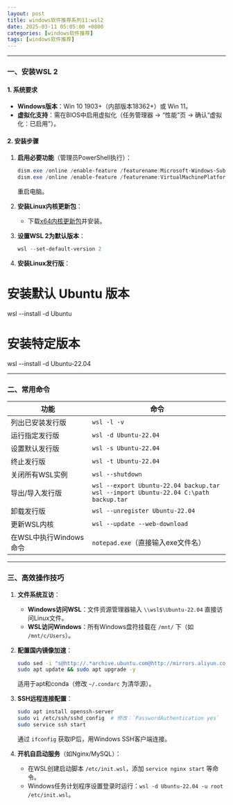 ```yaml
---
layout: post
title: windows软件推荐系列11:wsl2
date: 2025-03-11 05:05:00 +0800
categories: [windows软件推荐]
tags: [windows软件推荐]
---
```



---

### **一、安装WSL 2**
#### **1. 系统要求**
- **Windows版本**：Win 10 1903+（内部版本18362+）或 Win 11。
- **虚拟化支持**：需在BIOS中启用虚拟化（任务管理器 → “性能”页 → 确认“虚拟化：已启用”）。

#### **2. 安装步骤**
1. **启用必要功能**（管理员PowerShell执行）：
   ```powershell
   dism.exe /online /enable-feature /featurename:Microsoft-Windows-Subsystem-Linux /all /norestart
   dism.exe /online /enable-feature /featurename:VirtualMachinePlatform /all /norestart
   ```
   重启电脑。

2. **安装Linux内核更新包**：
   - 下载[x64内核更新包](https://aka.ms/wsl2kernel)并安装。

3. **设置WSL 2为默认版本**：
   ```powershell
   wsl --set-default-version 2
   ```

4. **安装Linux发行版**：

# 安装默认 Ubuntu 版本
wsl --install -d Ubuntu

# 安装特定版本
wsl --install -d Ubuntu-22.04


---

### **二、常用命令**
| **功能**                | **命令**                                  |
|-------------------------|------------------------------------------|
| 列出已安装发行版        | `wsl -l -v`                              |
| 运行指定发行版          | `wsl -d Ubuntu-22.04`                    |
| 设置默认发行版          | `wsl -s Ubuntu-22.04`                    |
| 终止发行版              | `wsl -t Ubuntu-22.04`                    |
| 关闭所有WSL实例         | `wsl --shutdown`                         |
| 导出/导入发行版         | `wsl --export Ubuntu-22.04 backup.tar`<br>`wsl --import Ubuntu-22.04 C:\path backup.tar` |
| 卸载发行版              | `wsl --unregister Ubuntu-22.04`          |
| 更新WSL内核             | `wsl --update --web-download`            |
| 在WSL中执行Windows命令  | `notepad.exe`（直接输入exe文件名） |

---

### **三、高效操作技巧**
1. **文件系统互访**：
   - **Windows访问WSL**：文件资源管理器输入 `\\wsl$\Ubuntu-22.04` 直接访问Linux文件。
   - **WSL访问Windows**：所有Windows盘符挂载在 `/mnt/` 下（如 `/mnt/c/Users`）。

2. **配置国内镜像加速**：
   ```bash
   sudo sed -i "s@http://.*archive.ubuntu.com@http://mirrors.aliyun.com@g" /etc/apt/sources.list
   sudo apt update && sudo apt upgrade -y
   ```
   适用于apt和conda（修改 `~/.condarc` 为清华源）。

3. **SSH远程连接配置**：
   ```bash
   sudo apt install openssh-server
   sudo vi /etc/ssh/sshd_config  # 修改：`PasswordAuthentication yes`
   sudo service ssh start
   ```
   通过 `ifconfig` 获取IP后，用Windows SSH客户端连接。

4. **开机自启动服务**（如Nginx/MySQL）：
   - 在WSL创建启动脚本 `/etc/init.wsl`，添加 `service nginx start` 等命令。
   - Windows任务计划程序设置登录时运行：`wsl -d Ubuntu-22.04 -u root /etc/init.wsl`。






